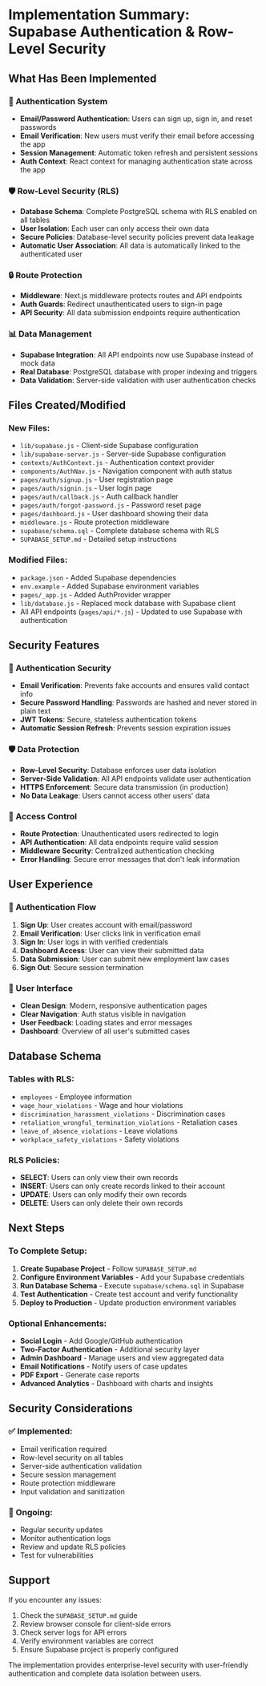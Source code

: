 # Implementation Summary: Supabase Authentication & Row-Level Security

## What Has Been Implemented

### 🔐 Authentication System
- **Email/Password Authentication**: Users can sign up, sign in, and reset passwords
- **Email Verification**: New users must verify their email before accessing the app
- **Session Management**: Automatic token refresh and persistent sessions
- **Auth Context**: React context for managing authentication state across the app

### 🛡️ Row-Level Security (RLS)
- **Database Schema**: Complete PostgreSQL schema with RLS enabled on all tables
- **User Isolation**: Each user can only access their own data
- **Secure Policies**: Database-level security policies prevent data leakage
- **Automatic User Association**: All data is automatically linked to the authenticated user

### 🔒 Route Protection
- **Middleware**: Next.js middleware protects routes and API endpoints
- **Auth Guards**: Redirect unauthenticated users to sign-in page
- **API Security**: All data submission endpoints require authentication

### 📊 Data Management
- **Supabase Integration**: All API endpoints now use Supabase instead of mock data
- **Real Database**: PostgreSQL database with proper indexing and triggers
- **Data Validation**: Server-side validation with user authentication checks

## Files Created/Modified

### New Files:
- `lib/supabase.js` - Client-side Supabase configuration
- `lib/supabase-server.js` - Server-side Supabase configuration  
- `contexts/AuthContext.js` - Authentication context provider
- `components/AuthNav.js` - Navigation component with auth status
- `pages/auth/signup.js` - User registration page
- `pages/auth/signin.js` - User login page
- `pages/auth/callback.js` - Auth callback handler
- `pages/auth/forgot-password.js` - Password reset page
- `pages/dashboard.js` - User dashboard showing their data
- `middleware.js` - Route protection middleware
- `supabase/schema.sql` - Complete database schema with RLS
- `SUPABASE_SETUP.md` - Detailed setup instructions

### Modified Files:
- `package.json` - Added Supabase dependencies
- `env.example` - Added Supabase environment variables
- `pages/_app.js` - Added AuthProvider wrapper
- `lib/database.js` - Replaced mock database with Supabase client
- All API endpoints (`pages/api/*.js`) - Updated to use Supabase with authentication

## Security Features

### 🔐 Authentication Security
- **Email Verification**: Prevents fake accounts and ensures valid contact info
- **Secure Password Handling**: Passwords are hashed and never stored in plain text
- **JWT Tokens**: Secure, stateless authentication tokens
- **Automatic Session Refresh**: Prevents session expiration issues

### 🛡️ Data Protection
- **Row-Level Security**: Database enforces user data isolation
- **Server-Side Validation**: All API endpoints validate user authentication
- **HTTPS Enforcement**: Secure data transmission (in production)
- **No Data Leakage**: Users cannot access other users' data

### 🚫 Access Control
- **Route Protection**: Unauthenticated users redirected to login
- **API Authentication**: All data endpoints require valid session
- **Middleware Security**: Centralized authentication checking
- **Error Handling**: Secure error messages that don't leak information

## User Experience

### 🎨 Authentication Flow
1. **Sign Up**: User creates account with email/password
2. **Email Verification**: User clicks link in verification email
3. **Sign In**: User logs in with verified credentials
4. **Dashboard Access**: User can view their submitted data
5. **Data Submission**: User can submit new employment law cases
6. **Sign Out**: Secure session termination

### 📱 User Interface
- **Clean Design**: Modern, responsive authentication pages
- **Clear Navigation**: Auth status visible in navigation
- **User Feedback**: Loading states and error messages
- **Dashboard**: Overview of all user's submitted cases

## Database Schema

### Tables with RLS:
- `employees` - Employee information
- `wage_hour_violations` - Wage and hour violations
- `discrimination_harassment_violations` - Discrimination cases
- `retaliation_wrongful_termination_violations` - Retaliation cases
- `leave_of_absence_violations` - Leave violations
- `workplace_safety_violations` - Safety violations

### RLS Policies:
- **SELECT**: Users can only view their own records
- **INSERT**: Users can only create records linked to their account
- **UPDATE**: Users can only modify their own records
- **DELETE**: Users can only delete their own records

## Next Steps

### To Complete Setup:
1. **Create Supabase Project** - Follow `SUPABASE_SETUP.md`
2. **Configure Environment Variables** - Add your Supabase credentials
3. **Run Database Schema** - Execute `supabase/schema.sql` in Supabase
4. **Test Authentication** - Create test account and verify functionality
5. **Deploy to Production** - Update production environment variables

### Optional Enhancements:
- **Social Login** - Add Google/GitHub authentication
- **Two-Factor Authentication** - Additional security layer
- **Admin Dashboard** - Manage users and view aggregated data
- **Email Notifications** - Notify users of case updates
- **PDF Export** - Generate case reports
- **Advanced Analytics** - Dashboard with charts and insights

## Security Considerations

### ✅ Implemented:
- Email verification required
- Row-level security on all tables
- Server-side authentication validation
- Secure session management
- Route protection middleware
- Input validation and sanitization

### 🔄 Ongoing:
- Regular security updates
- Monitor authentication logs
- Review and update RLS policies
- Test for vulnerabilities

## Support

If you encounter any issues:
1. Check the `SUPABASE_SETUP.md` guide
2. Review browser console for client-side errors
3. Check server logs for API errors
4. Verify environment variables are correct
5. Ensure Supabase project is properly configured

The implementation provides enterprise-level security with user-friendly authentication and complete data isolation between users.
